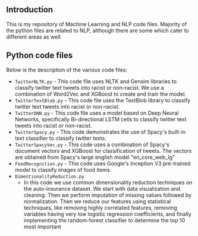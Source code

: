 ## Introduction

This is my repository of Machine Learning and NLP code files. Majority of the python files are related to NLP, although there are some which cater to different areas as well. 

## Python code files

Below is the description of the various code files:

- `TwitterNLTK.py` - This code file uses NLTK and Gensim libraries to classify twitter text tweets into racist or non-racist. We use a combination of Word2Vec and XGBoost to create and train the model.
- `TwitterTextBlob.py` - This code file uses the TextBlob library to classify twitter text tweets into racist or non-racist.
- `TwitterDNN.py` - This code file uses a model based on Deep Neural Networks, specifically Bi-directional LSTM cells to classify twitter text tweets into racist or non-racist.
- `TwitterSpacy.py` - This code demonstrates the use of Spacy's built-in text classifier to classify twitter texts.
- `TwitterSpacyVec.py` - This code uses a combination of Spacy's document vectors and XGBoost for classification of tweets. The vectors are obtained from Spacy's large english model "en_core_web_lg"
- `FoodRecognition.py` - This code uses Google's Inception V3 pre-trained model to classify images of food items.
- `DimentionalityReduction.py` 
    - In this code we use common dimensionality reduction techniques
     on the auto-insurance dataset. We start with data visualization and cleaning. 
     Then we perform imputation of missing values followed by normalization. 
     Then we reduce our features using statistical techniques, like removing highly correlated features, 
     removing variables having very low logistic regression coefficients, and finally implementing 
     the random-forest classifier to determine the top 10 most important

